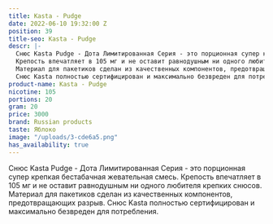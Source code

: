 ```yaml
---
title: Kasta - Pudge
date: 2022-06-10 19:32:00 Z
position: 39
title-seo: Kasta - Pudge
descr: |-
  Снюс Kasta Pudge - Дота Лимитированная Серия - это порционная супер крепкая бестабачная жевательная смесь.
  Крепость впечатляет в 105 мг и не оставит равнодушным ни одного любителя крепких снюсов.
  Материал для пакетиков сделан из качественных компонентов, предотвращающих разрыв.
  Снюс Kasta полностью сертифицирован и максимально безвреден для потребления.
product-name: Kasta - Pudge
nicotine: 105
portions: 20
gram: 20
price: 3000
brand: Russian products
taste: Яблоко
image: "/uploads/3-cde6a5.png"
has_availability: true
---
```


Снюс Kasta Pudge - Дота Лимитированная Серия - это порционная супер крепкая бестабачная жевательная смесь.
Крепость впечатляет в 105 мг и не оставит равнодушным ни одного любителя крепких снюсов.
Материал для пакетиков сделан из качественных компонентов, предотвращающих разрыв.
Снюс Kasta полностью сертифицирован и максимально безвреден для потребления.